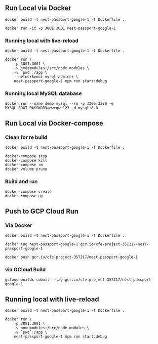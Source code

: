 ## Run Local via Docker
```
docker build -t nest-passport-google-1 -f Dockerfile .

docker run -it -p 3001:3001 nest-passport-google-1

```
### Running local with live-reload
```
docker build -t nest-passport-google-1 -f Dockerfile .

docker run \
    -p 3001:3001 \
    -v nodemodules:/src/node_modules \
    -v `pwd`:/app \
    --network=mci-mysql-adminer \
    nest-passport-google-1 npm run start:debug

```

### Running local MySQL database
```
docker run --name demo-mysql --rm -p 3306:3306 -e MYSQL_ROOT_PASSWORD=qweqwe123 -d mysql:8.0

```

## Run Local via Docker-compose
### Clean for re build
```
docker build -t nest-passport-google-1 -f Dockerfile .

docker-compose stop
docker-compose kill
docker-compose rm
docker volume prune

```
### Build and run
```
docker-compose create
docker-compose up

```

## Push to GCP Cloud Run
### Via Docker
```
docker build -t nest-passport-google-1 -f Dockerfile .

docker tag nest-passport-google-1 gcr.io/cfe-project-357217/nest-passport-google-1

docker push gcr.io/cfe-project-357217/nest-passport-google-1

```

### via GCloud Build
```
gcloud builds submit --tag gcr.io/cfe-project-357217/nest-passport-google-1

```

## Running local with live-reload
```
docker build -t nest-passport-google-1 -f Dockerfile .

docker run \
    -p 3001:3001 \
    -v nodemodules:/src/node_modules \
    -v `pwd`:/app \
    nest-passport-google-1 npm run start:debug

```
